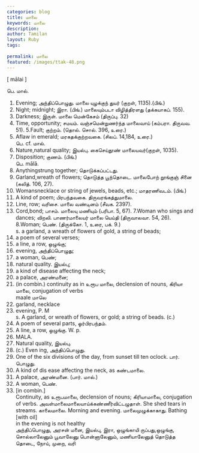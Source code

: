 ```yaml
---
categories: blog
title: மாலை
keywords: மாலை
description: 
author: Tamilan
layout: Ruby
tags: 
 
permalink: மாலை
featured: /images/ttak-48.png
---
```

  
[ mālai ]  
  
பெ. மால்.   
1. Evening; அந்திப்பொழுது. மாலை யுழக்குந் துயர் (குறள், 1135).(பிங்.)   
2. Night; midnight; இரா. (பிங்.) மாலையும்படா விழித்திரளது (தக்கயாகப். 155).   
3. Darkness; இருள். மாலை மென்கேசம் (திருப்பு. 32)  
4. Time, opportunity; சமயம். வஞ்சமென்றுணர்ந்த மாலைவாய் (கம்பரா. திருவவ. 51). 5.Fault; குற்றம். (தொல். சொல். 396, உரை.)   
6. Aflaw in emerald; மரகதக்குற்றவகை. (சிலப். 14,184, உரை.)  
பெ. cf. மால்.   
1. Nature,natural quality; இயல்பு. கைசெய்தூண் மாலையவர்(குறள், 1035).   
2. Disposition; குணம். (பிங்.)  
பெ. mālā.   
1. Anythingstrung together; தொடுக்கப்பட்டது.   
2. Garland,wreath of flowers; தொடுத்த பூந்தொடை. மாலைபோற் றூங்குஞ் சினை (கலித். 106, 27).   
3. Womansnecklace or string of jewels, beads, etc.; மாதரணிவடம். (பிங்.)   
4. A kind of poem; பிரபந்தவகை. திருவரங்கத்துமாலை.   
5. Line, row; வரிசை. மாலை வண்டினம் (சீவக. 2397).   
6. Cord,bond; பாசம். மாலையு மணியும் (பரிபா. 5, 67). 7.Woman who sings and dances; விறலி. பாணர்மாலையர் மாலை யெய்தி (திருவாலவா. 54, 26). 8.Woman; பெண். (திருக்கோ. 1, உரை, பக். 9.)  
s. a garland, a wreath of flowers of gold, a string of beads;   
2. a poem of several verses;   
3. a line, a row, ஒழுங்கு;   
4. evening, அந்திப்பொழுது;   
5. a woman, பெண்;   
6. natural quality. இயல்பு;   
7. a kind of disease affecting the neck;   
8. a palace, அரண்மனை;   
9. (in combin.) continuity as in உரூப மாலை, declension of nouns, கிரியா மாலை, conjugation of verbs  
maale மாலெ   
1. garland, necklace   
2. evening, P. M  
s. A garland, or wreath of flowers, or gold; a string of beads. (c.)   
2. A poem of several parts, ஓர்பிரபந்தம்.   
3. A line, a row, ஒழுங்கு. W. p.   
659. MALA.   
4. Natural quality, இயல்பு.   
5. (c.) Even ing, அந்திப்பொழுது.   
6. One of the six divisions of the day, from sunset till ten oclock. பார். பொழுது.   
7. A kind of dis ease affecting the neck, as கண்டமாலை.   
8. A palace, அரண்மனை. (பார். மால்.)   
9. A woman, பெண்.   
1. [in combin.]  
Continuity, as உரூபமாலை, declension of nouns; கிரியாமாலை, conjugation of verbs. அவள்மாலைமாலையாய்க்கண்ணீர்விட்டழுதாள். She shed tears in streams. காலைமாலை. Morning and evening. மாலைமுழுக்காகாது. Bathing [with oil]  
in the evening is not healthy  
அந்திப்பொழுது, அரசன் மனை, இயல்பு, இரா, ஒழுங்காயி ருப்பது,ஒழுங்கு, சொல்லாலேனும் பூவாலேனு பொன்னாலேனும், மணியாலேனுத் தொடுத்த தொடை, நோய், முறை, வரி
